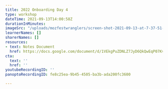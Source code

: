 ```yaml
---
title: 2022 Onboarding Day 4
type: workshop
dateTime: 2021-09-13T14:00:58Z
durationInMinutes: 
imageSrc: "/uploads/mozfestwranglers/screen-shot-2021-09-13-at-7-37-51-pm.png"
learnerNames: []
sharerNames: []
resources:
- text: Notes Document
  href: https://docs.google.com/document/d/1VEkgPuZDNLZ7JyD6QkQwEqP07KvaMAai1fk8rcOUvW4/edit#
cta:
  text: ''
  href: ''
youtubeRecordingID: ''
panoptoRecordingID: fe8c25ea-9b45-4505-ba3b-ada200fc3600

---
```

